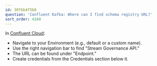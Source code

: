 ```yaml
---
id: 30fbb4f5b8
question: 'Confluent Kafka: Where can I find schema registry URL?'
sort_order: 4160
---
```


In [Confluent Cloud](https://confluent.cloud/):

- Navigate to your Environment (e.g., default or a custom name).
- Use the right navigation bar to find "Stream Governance API."
- The URL can be found under "Endpoint."
- Create credentials from the Credentials section below it.